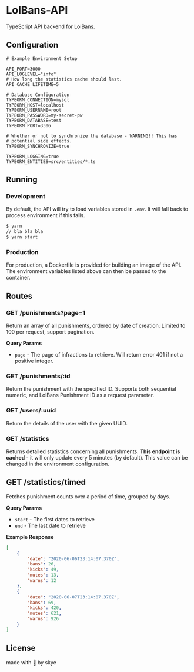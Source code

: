 # LolBans-API

TypeScript API backend for LolBans.

## Configuration

```env
# Example Environment Setup

API_PORT=3000
API_LOGLEVEL="info"
# How long the statistics cache should last.
API_CACHE_LIFETIME=5

# Database Configuration
TYPEORM_CONNECTION=mysql
TYPEORM_HOST=localhost
TYPEORM_USERNAME=root
TYPEORM_PASSWORD=my-secret-pw
TYPEORM_DATABASE=test
TYPEORM_PORT=3306

# Whether or not to synchronize the database - WARNING!! This has
# potential side effects.
TYPEORM_SYNCHRONIZE=true

TYPEORM_LOGGING=true
TYPEORM_ENTITIES=src/entities/*.ts
```

## Running

### Development

By default, the API will try to load variables stored in `.env`. It will fall back to process environment if this fails.

```bash
$ yarn
// bla bla bla
$ yarn start
```

### Production

For production, a Dockerfile is provided for building an image of the API. The environment variables listed above can then be passed to the container.

## Routes

### GET /punishments?page=1

Return an array of all punishments, ordered by date of creation. Limited to 100 per request, support pagination.

**Query Params**

-   `page` - The page of infractions to retrieve. Will return error 401 if not a positive integer.

### GET /punishments/:id

Return the punishment with the specified ID. Supports both sequential numeric, and LolBans Punishment ID as a request parameter.

### GET /users/:uuid

Return the details of the user with the given UUID.

### GET /statistics

Returns detailed statistics concerning all punishments. **This endpoint is cached** - it will only update every 5 minutes (by default). This value can be changed in the environment configuration.

## GET /statistics/timed

Fetches punishment counts over a period of time, grouped by days.

**Query Params**

-   `start` - The first dates to retrieve
-   `end` - The last date to retrieve

**Example Response**

```json
[
    {
        "date": "2020-06-06T23:14:07.370Z",
        "bans": 26,
        "kicks": 49,
        "mutes": 13,
        "warns": 12
    },
    {
        "date": "2020-06-07T23:14:07.370Z",
        "bans": 69,
        "kicks": 420,
        "mutes": 621,
        "warns": 926
    }
]
```

## License

made with 💜 by skye

